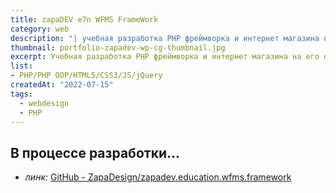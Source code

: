 ```yaml
---
title: zapaDEV e7n WFMS FrameWork
category: web
description: "| учебная разработка PHP фреймворка и интернет магазина на его осонове по курсу WFMS"
thumbnail: portfolio-zapadev-wp-cg-thumbnail.jpg
excerpt: Учебная разработка PHP фреймворка и интернет магазина на его осонове по курсу WFMS
list:
- PHP/PHP OOP/HTML5/CSS3/JS/jQuery
createdAt: "2022-07-15"
tags:
  - webdesign
  - PHP
---
```


## В процессе разработки...
- *линк:* [GitHub - ZapaDesign/zapadev.education.wfms.framework](https://github.com/ZapaDesign/zapadev.education.wfms.framework)